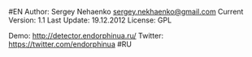 #EN
	Author: Sergey Nehaenko <sergey.nekhaenko@gmail.com>
	Current Version: 1.1
	Last Update: 19.12.2012
	License: GPL

Demo: http://detector.endorphinua.ru/
Twitter: https://twitter.com/endorphinua
#RU

